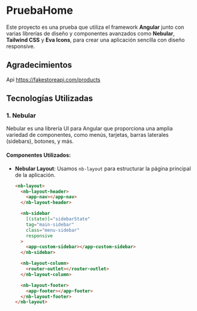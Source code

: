 # PruebaHome

Este proyecto es una prueba que utiliza el framework **Angular** junto con varias librerías de diseño y componentes avanzados como **Nebular**, **Tailwind CSS** y **Eva Icons**, para crear una aplicación sencilla con diseño responsive. 

## Agradecimientos
Api https://fakestoreapi.com/products

## Tecnologías Utilizadas

### 1. **Nebular**

Nebular es una librería UI para Angular que proporciona una amplia variedad de componentes, como menús, tarjetas, barras laterales (sidebars), botones, y más.

#### Componentes Utilizados:
- **Nebular Layout**: Usamos `nb-layout` para estructurar la página principal de la aplicación.
  
  ```html
  <nb-layout>
    <nb-layout-header>
      <app-nav></app-nav>
    </nb-layout-header>

    <nb-sidebar
      [(state)]="sidebarState"
      tag="main-sidebar"
      class="menu-sidebar"
      responsive
    >
      <app-custom-sidebar></app-custom-sidebar>
    </nb-sidebar>

    <nb-layout-column>
      <router-outlet></router-outlet>
    </nb-layout-column>

    <nb-layout-footer>
      <app-footer></app-footer>
    </nb-layout-footer>
  </nb-layout>
